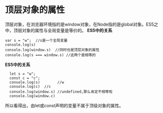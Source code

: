 # 顶层对象的属性

顶层对象，在浏览器环境指的是window对象，在Node指的是global对象。ES5之中，顶层对象的属性与全局变量是等价的。
**ES5中的关系**

```
var s = "w";  //s是一个全局变量
console.log(s)  
console.log(window.s)  //同时也是顶层对象的属性
console.log(s === window.s) //这两个是相等的
```

**ES5中的关系**

```
  let s = "w";
  const c = "c";
  console.log(s)        //w
  console.log(c)  //c
  console.log(window.s) //undefined,那么肯定不相等啦
  console.log(window.c)
```

所以看得出，由let或const声明的变量不属于顶级对象的属性。

